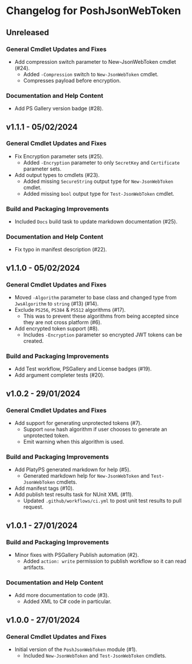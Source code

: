 # Changelog for PoshJsonWebToken

## Unreleased

### General Cmdlet Updates and Fixes

+ Add compression switch parameter to New-JsonWebToken cmdlet (#24).
  + Added `-Compression` switch to `New-JsonWebToken` cmdlet.
  + Compresses payload before encryption.

### Documentation and Help Content

+ Add PS Gallery version badge (#28).

## v1.1.1 - 05/02/2024

### General Cmdlet Updates and Fixes

+ Fix Encryption parameter sets (#25).
  + Added `-Encryption` parameter to only `SecretKey` and `Certificate` parameter sets.
+ Add output types to cmdlets (#23).
  + Added missing `SecureString` output type for `New-JsonWebToken` cmdlet.
  + Added missing `bool` output type for `Test-JsonWebToken` cmdlet.

### Build and Packaging Improvements

+ Included `Docs` build task to update markdown documentation (#25).

### Documentation and Help Content

+ Fix typo in manifest description (#22).

## v1.1.0 - 05/02/2024

### General Cmdlet Updates and Fixes

+ Moved `-Algorithm` parameter to base class and changed type from `JwsAlgorithm` to `string` (#13) (#14).
+ Exclude `PS256`, `PS384` & `PS512` algorithms (#17).
  + This was to prevent these algorithms from being accepted since they are not cross platform (#6).
+ Add encrypted token support (#8).
  + Includes `-Encryption` parameter so encrypted JWT tokens can be created.

### Build and Packaging Improvements

+ Add Test workflow, PSGallery and License badges (#19).
+ Add argument completer tests (#20).

## v1.0.2 - 29/01/2024

### General Cmdlet Updates and Fixes

+ Add support for generating unprotected tokens (#7).
  + Support `none` hash algorithm if user chooses to generate an unprotected token.
  + Emit warning when this algorithm is used.

### Build and Packaging Improvements

+ Add PlatyPS generated markdown for help (#5).
  + Generated markdown help for `New-JsonWebToken` and `Test-JsonWebToken` cmdlets.
+ Add manifest tags (#10).
+ Add publish test results task for NUnit XML (#11).
  + Updated `.github/workflows/ci.yml` to post unit test results to pull request.

## v1.0.1 - 27/01/2024

### Build and Packaging Improvements

+ Minor fixes with PSGallery Publish automation (#2).
  + Added `action: write` permission to publish workflow so it can read artifacts.

### Documentation and Help Content

+ Add more documentation to code (#3).
  + Added XML to C# code in particular.

## v1.0.0 - 27/01/2024

### General Cmdlet Updates and Fixes

+ Initial version of the `PoshJsonWebToken` module (#1).
  + Included `New-JsonWebToken` and `Test-JsonWebToken` cmdlets.
